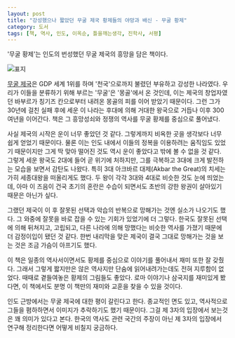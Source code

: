 ```yaml
---
layout: post
title: "강성했으나 짧았던 무굴 제국 황제들의 야망과 배신 - 무굴 황제"
category: 도서
tags: [책, 역사, 인도, 이옥순, 틀을깨는생각, 진학사, 서평]
---
```


'무굴 황제'는 인도의 번성했던 무굴 제국의 흥망을 담은 책이다.

![표지](https://lh3.googleusercontent.com/AxdZtXGQQ6Sn1bKICBe-4nI7ounpHZYwPDNPviq1v4cMr-XqiHNbP5y5UA-d9Op3Hjm8gcZqSE-CDw=s480)

[무굴 제국](https://ko.wikipedia.org/wiki/무굴_제국)은
GDP 세계 1위를 하며 '천국'으로까지 불렸던
부유하고 강성한 나라였다.
우리가 이들을 분류하기 위해 부르는 '무굴'은 '몽골'에서 온 것인데,
이는 제국의 창업자였던 바부르가 칭기즈 칸으로부터 내려온 몽골의 피를 이어 받았기 때문이다.
그런 그가 30년에 걸친 실패 후에 세운 이 나라는
후대에 의해 거대한 왕국으로 거듭나 이후 300여년을 이어간다.
책은 그 흥망성쇠와 정쟁의 역사를
무굴 황제를 중심으로 풀어냈다.

사실 제국의 시작은 운이 너무 좋았던 것 같다.
그렇게까지 비옥한 곳을 생각보다 너무 쉽게 얻었기 때문이다.
물론 이는 인도 내에서 이들의 정복을 이용하려는 움직임도 있었기 때문이지만
그게 딱 맞아 떨어진 것도 역시 운이 좋았다고 밖에 볼 수 없을 것 같다.
그렇게 세운 왕국도 2대에 들어 곧 위기에 처하지만,
그를 극복하고 3대에 크게 발전하는 모습을 보면서 감탄도 나왔다.
특히 3대 아크바르 대제(Akbar the Great)의 치세는 가히 세종대왕을 떠올리게도 했다.
두 왕이 각각 3대와 4대로 비슷한 것도 눈에 띄었는데,
아마 이 즈음이 건국 초기의 혼란은 수습이 되면서도
초반의 강한 왕권이 살아있기 때문은 아닌가 싶다.

그랬던 제국이 이 후 잘못된 선택과 악습의 반복으로 망해가는 것엔 실소가 나오기도 했다.
그 와중에 잘못을 바로 잡을 수 있는 기회가 있었기에 더 그렇다.
한국도 잘못된 선택에 의해 뒤쳐지고, 고립되고, 다른 나라에 의해 망했다는
비슷한 역사를 가졌기 때문에 더 감정이입이 됐던 것 같다.
한번 내리막을 맞은 제국이 결국 그대로 망해가는 것을 보는 것은 조금 가슴이 아프기도 했다.

이 책은 일종의 역사서이면서도
황제를 중심으로 이야기를 풀어내서 재미 또한 잘 갖췄다.
그래서 그렇게 짧지만은 않은 역사지만 단숨에 읽어내려가는데도 전혀 지루함이 없었다.
때때로 곁들여놓은 황제의 그림들도 좋았다.
로마 이야기나 삼국지를 재미있게 봤다면,
이 책에서도 분명 이 책만의 재미와 교훈을 찾을 수 있을 것이다.

인도 근방에서는 무굴 제국에 대한 평이 갈린다고 한다.
종교적인 면도 있고, 역사적으로 그들을 폄하하면서 이미지가 추락하기도 했기 때문이다.
그걸 제 3자의 입장에서 보는것은 꽤 의미가 있다고 본다.
한국의 역사도 관련 국간의 주장이 아닌
제 3자의 입장에서 연구해 정리한다면 어떻게 비칠지 궁금하다.
